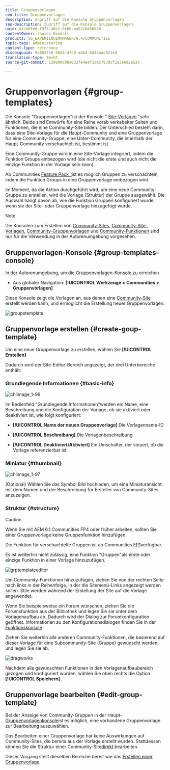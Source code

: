 ```yaml
---
title: Gruppenvorlagen
seo-title: Gruppenvorlagen
description: Zugriff auf die Konsole Gruppenvorlagen
seo-description: Zugriff auf die Konsole Gruppenvorlagen
uuid: a3c6dfe6-f973-4dcf-9c66-ea52cbe56630
contentOwner: Janice Kendall
products: SG_EXPERIENCEMANAGER/6.4/COMMUNITIES
topic-tags: administering
content-type: reference
discoiquuid: 9a862756-58e8-47c0-a4b4-5d4aaac021e4
translation-type: tm+mt
source-git-commit: 13d890d08a032fe4eef1dac793dcf2a3e682a52c

---
```



# Gruppenvorlagen {#group-templates}

Die Konsole &quot;Gruppenvorlagen&quot;ist der Konsole &quot; [Site-Vorlagen](sites.md) &quot;sehr ähnlich. Beide sind Entwürfe für eine Reihe vorab verkabelter Seiten und Funktionen, die eine Community-Site bilden. Der Unterschied besteht darin, dass eine Site-Vorlage für die Haupt-Community und eine Gruppenvorlage für eine Community-Gruppe, eine Unter-Community, die innerhalb der Haupt-Community verschachtelt ist, bestimmt ist.

Eine Community-Gruppe wird in eine Site-Vorlage integriert, indem die Funktion [](functions.md#groups-function) Groups einbezogen wird (die nicht die erste und auch nicht die einzige Funktion in der Vorlage sein kann).

Ab Communities [Feature Pack 1](deploy-communities.md#latestfeaturepack)ist es möglich Gruppen zu verschachteln, indem die Funktion Groups in eine Gruppenvorlage einbezogen wird.

Im Moment, da die Aktion durchgeführt wird, um eine neue Community-Gruppe zu erstellen, wird die Vorlage (Struktur) der Gruppe ausgewählt. Die Auswahl hängt davon ab, wie die Funktion Gruppen konfiguriert wurde, wenn sie der Site- oder Gruppenvorlage hinzugefügt wurde.

>[!NOTE]
>
>Die Konsolen zum Erstellen von [Community-Sites](sites-console.md), [Community-Site-Vorlagen](sites.md), [Community-Gruppenvorlagen](tools-groups.md) und [Community-Funktionen](functions.md) sind nur für die Verwendung in der Autorenumgebung vorgesehen.

## Gruppenvorlagen-Konsole {#group-templates-console}

In der Autorenumgebung, um die Gruppenvorlagen-Konsole zu erreichen

* Aus globaler Navigation: **[!UICONTROL Werkzeuge > Communities > Gruppenvorlagen]**

Diese Konsole zeigt die Vorlagen an, aus denen eine [Community-Site](sites-console.md) erstellt werden kann, und ermöglicht die Erstellung neuer Gruppenvorlagen.

![groupstemplate](assets/groupstemplate.png)

## Gruppenvorlage erstellen {#create-goup-template}

Um eine neue Gruppenvorlage zu erstellen, wählen Sie **[!UICONTROL Erstellen]**

Dadurch wird der Site-Editor-Bereich angezeigt, der drei Unterbereiche enthält:

### Grundlegende Informationen {#basic-info}

![chlimage_1-96](assets/chlimage_1-96.png)

Im Bedienfeld &quot;Grundlegende Informationen&quot;werden ein Name, eine Beschreibung und die Konfiguration der Vorlage, ob sie aktiviert oder deaktiviert ist, wie folgt konfiguriert:

* **[!UICONTROL Name der neuen Gruppenvorlage]** Die Vorlagenname-ID

* **[!UICONTROL Beschreibung]** Die Vorlagenbeschreibung

* **[!UICONTROL Deaktiviert/Aktiviert]** Ein Umschalter, der steuert, ob die Vorlage referenzierbar ist

### Miniatur {#thumbnail}

![chlimage_1-97](assets/chlimage_1-97.png)

(Optional) Wählen Sie das Symbol Bild hochladen, um eine Miniaturansicht mit dem Namen und der Beschreibung für Ersteller von Community-Sites anzuzeigen.

### Struktur {#structure}

>[!CAUTION]
>
>Wenn Sie mit AEM 6.1 Communities FP4 oder früher arbeiten, sollten Sie einer Gruppenvorlage keine Gruppenfunktion hinzufügen.
>
>Die Funktion für verschachtelte Gruppen ist ab Communities [FP1](communities.md#latestfeaturepack)verfügbar.
>
>Es ist weiterhin nicht zulässig, eine Funktion &quot;Gruppen&quot;als erste oder einzige Funktion in einer Vorlage hinzuzufügen.

![grptemplateeditor](assets/grptemplateeditor.png)

Um Community-Funktionen hinzuzufügen, ziehen Sie von der rechten Seite nach links in der Reihenfolge, in der die Sitemenü-Links angezeigt werden sollen. Stile werden während der Erstellung der Site auf die Vorlage angewendet.

Wenn Sie beispielsweise ein Forum wünschen, ziehen Sie die Forumsfunktion aus der Bibliothek und legen Sie sie unter dem Vorlagenaufbau ab. Dadurch wird der Dialog zur Forumkonfiguration geöffnet. Informationen zu den Konfigurationsdialogen finden Sie in der [Funktionskonsole](functions.md) .

Ziehen Sie weiterhin alle anderen Community-Funktionen, die basierend auf dieser Vorlage für eine Subcommunity-Site (Gruppe) gewünscht werden, und legen Sie sie ab.

![dragworks](assets/dragfunctions.png)

Nachdem alle gewünschten Funktionen in den Vorlagenaufbaubereich gezogen und konfiguriert wurden, wählen Sie oben rechts die Option **[!UICONTROL Speichern]** .

## Gruppenvorlage bearbeiten {#edit-group-template}

Bei der Anzeige von Community-Gruppen in der Haupt- [Gruppenvorlagenkonsole](#group-templates-console)ist es möglich, eine vorhandene Gruppenvorlage zur Bearbeitung auszuwählen.

Das Bearbeiten einer Gruppenvorlage hat keine Auswirkungen auf Community-Sites, die bereits aus der Vorlage erstellt wurden. Stattdessen können Sie die Struktur einer Community-Site[direkt ](sites-console.md#modify-structure)bearbeiten.

Dieser Vorgang stellt dieselben Bereiche bereit wie das [Erstellen einer Gruppenvorlage](#create-goup-template).
